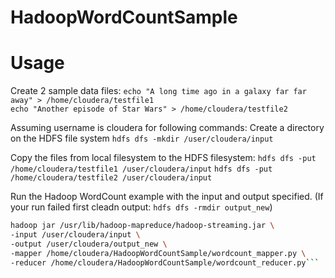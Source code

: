 # HadoopWordCountSample
# Usage
Create 2 sample data files:
`echo "A long time ago in a galaxy far far away" > /home/cloudera/testfile1`   
`echo "Another episode of Star Wars" > /home/cloudera/testfile2`   

Assuming username is cloudera for following commands:
Create a directory on the HDFS file system
`hdfs dfs -mkdir /user/cloudera/input` 

Copy the files from local filesystem to the HDFS filesystem:
```hdfs dfs -put /home/cloudera/testfile1 /user/cloudera/input```
```hdfs dfs -put /home/cloudera/testfile2 /user/cloudera/input```   

Run the Hadoop WordCount example with the input and output specified.
(If your run failed first cleadn output: `hdfs dfs -rmdir output_new`)   
```bash
hadoop jar /usr/lib/hadoop-mapreduce/hadoop-streaming.jar \
-input /user/cloudera/input \   
-output /user/cloudera/output_new \   
-mapper /home/cloudera/HadoopWordCountSample/wordcount_mapper.py \   
-reducer /home/cloudera/HadoopWordCountSample/wordcount_reducer.py```  

